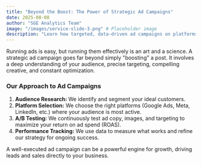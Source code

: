 ```yaml
---
title: "Beyond the Boost: The Power of Strategic Ad Campaigns"
date: 2025-08-08
author: "SGE Analytics Team"
image: "/images/service-slide-3.png" # Placeholder image
description: "Learn how targeted, data-driven ad campaigns on platforms like Google and Meta can deliver a significant return on investment."
---
```


Running ads is easy, but running them effectively is an art and a science. A strategic ad campaign goes far beyond simply "boosting" a post. It involves a deep understanding of your audience, precise targeting, compelling creative, and constant optimization.

### Our Approach to Ad Campaigns

1.  **Audience Research:** We identify and segment your ideal customers.
2.  **Platform Selection:** We choose the right platforms (Google Ads, Meta, LinkedIn, etc.) where your audience is most active.
3.  **A/B Testing:** We continuously test ad copy, images, and targeting to maximize your return on ad spend (ROAS).
4.  **Performance Tracking:** We use data to measure what works and refine our strategy for ongoing success.

A well-executed ad campaign can be a powerful engine for growth, driving leads and sales directly to your business.